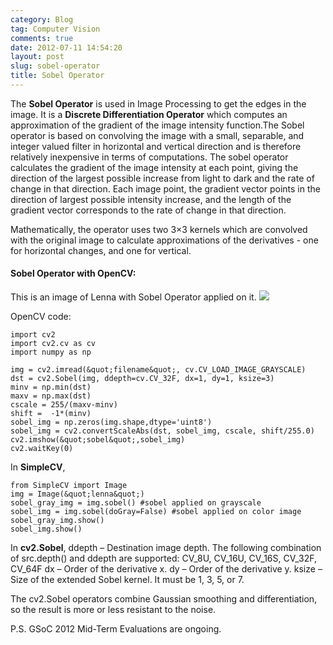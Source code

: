 ```yaml
---
category: Blog
tag: Computer Vision
comments: true
date: 2012-07-11 14:54:20
layout: post
slug: sobel-operator
title: Sobel Operator
---
```


The **Sobel Operator** is used in Image Processing to get the edges in the image. It is a **Discrete Differentiation Operator** which computes an approximation of the gradient of the image intensity function.The Sobel operator is based on convolving the image with a small, separable, and integer valued filter in horizontal and vertical direction and is therefore relatively inexpensive in terms of computations.
The sobel operator calculates the gradient of the image intensity at each point, giving the direction of the largest possible increase from light to dark and the rate of change in that direction.
Each image point, the gradient vector points in the direction of largest possible intensity increase, and the length of the gradient vector corresponds to the rate of change in that direction.

Mathematically, the operator uses two 3×3 kernels which are convolved with the original image to calculate approximations of the derivatives - one for horizontal changes, and one for vertical.



#### Sobel Operator with OpenCV:


This is an image of Lenna with Sobel Operator applied on it.
![](http://i.imgur.com/JF8UH.png)

OpenCV code:
    
    import cv2
    import cv2.cv as cv
    import numpy as np
    
    img = cv2.imread(&quot;filename&quot;, cv.CV_LOAD_IMAGE_GRAYSCALE)
    dst = cv2.Sobel(img, ddepth=cv.CV_32F, dx=1, dy=1, ksize=3)
    minv = np.min(dst)
    maxv = np.max(dst)
    cscale = 255/(maxv-minv)
    shift =  -1*(minv)
    sobel_img = np.zeros(img.shape,dtype='uint8')
    sobel_img = cv2.convertScaleAbs(dst, sobel_img, cscale, shift/255.0)
    cv2.imshow(&quot;sobel&quot;,sobel_img)
    cv2.waitKey(0)




In **SimpleCV**,
    
    from SimpleCV import Image
    img = Image(&quot;lenna&quot;)
    sobel_gray_img = img.sobel() #sobel applied on grayscale
    sobel_img = img.sobel(doGray=False) #sobel applied on color image
    sobel_gray_img.show()
    sobel_img.show()




In **cv2.Sobel**,
ddepth – Destination image depth. The following combination of src.depth() and ddepth are supported:
         CV_8U, CV_16U, CV_16S, CV_32F, CV_64F
dx – Order of the derivative x.
dy – Order of the derivative y.
ksize – Size of the extended Sobel kernel. It must be 1, 3, 5, or 7.

The cv2.Sobel operators combine Gaussian smoothing and differentiation, so the result is more or less resistant to the noise.

P.S. GSoC 2012 Mid-Term Evaluations are ongoing.
